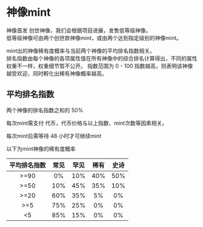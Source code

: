 # 神像mint

神像首发 创世神像，我们会根据项目进展，发售低等级神像。  
低等级神像可由两个创世款神像mint，或由两个达到指定级别的神像mint。  


mint出的神像稀有度概率与当前两个神像的平均排名指数相关。  
排名指数由每个神像的各项属性值在所有神像中的综合排名计算得出，不同的属性权重不一样，权重细节暂不公开。 指数范围为 0 - 100 指数越高，则表明该神像越受欢迎，同时孵化出稀有神像概率越高。

## 平均排名指数

两个神像的排名指数之和的 50%

每次mint需支付 代币，代币价格与以上指数、mint次数等因素相关。

每次mint后需等待 48 小时才可继续mint

以下为mint神像的稀有度概率

| 平均排名指数  | 常见     |  罕见   |    稀有    |  史诗   |
| :-----:      | :-----:  | :----: |   :----:   |  :----: |  
| >=90         |   0%     |   10%  |     40%    |   50%   |
| >=50         |   10%    |   45%  |     35%    |   10%   |
| >=20         |   60%    |   35%  |     5%     |   0%    |
| >=5          |   75%    |   25%  |     0%     |   0%    |
| <5           |   85%    |   15%  |     0%     |   0%    |


